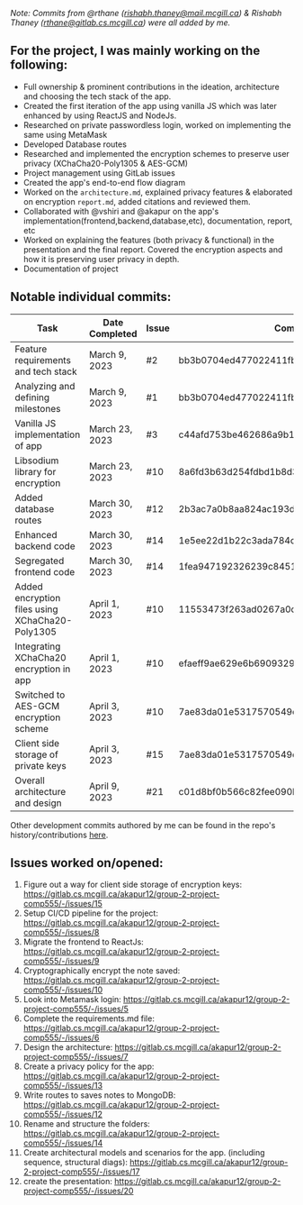 _Note: Commits from @rthane (rishabh.thaney@mail.mcgill.ca) & Rishabh Thaney (rthane@gitlab.cs.mcgill.ca) were all added by me._

## For the project, I was mainly working on the following:
- Full ownership & prominent contributions in the ideation, architecture and choosing the tech stack of the app.
- Created the first iteration of the app using vanilla JS which was later enhanced by using ReactJS and NodeJs.
- Researched on private passwordless login, worked on implementing the same using MetaMask
- Developed Database routes
- Researched and implemented the encryption schemes to preserve user privacy (XChaCha20-Poly1305 & AES-GCM)
- Project management using GitLab issues
- Created the app's end-to-end flow diagram
- Worked on the `architecture.md`, explained privacy features & elaborated on encryption `report.md`, added citations and reviewed them.
- Collaborated with @vshiri and @akapur on the app's implementation(frontend,backend,database,etc), documentation, report, etc
- Worked on explaining the features (both privacy & functional) in the presentation and the final report. Covered the encryption aspects and how it is preserving user privacy in depth.
- Documentation of project

## Notable individual commits:
| Task | Date Completed | Issue | Commit |
| ------ | ------ | ----- | ----- |
| Feature requirements and tech stack | March 9, 2023 | #2 | bb3b0704ed477022411fbf4cb5c4f81a4b7870b8 |
| Analyzing and defining milestones | March 9, 2023 | #1 | bb3b0704ed477022411fbf4cb5c4f81a4b7870b8 |
| Vanilla JS implementation of app | March 23, 2023 | #3 | c44afd753be462686a9b1e12fe976e60f4e32f8d |
| Libsodium library for encryption | March 23, 2023 | #10 | 8a6fd3b63d254fdbd1b8d351c8db506602d7c1df |
| Added database routes | March 30, 2023 | #12 | 2b3ac7a0b8aa824ac193ddab5dcfa44fdabe2491 |
| Enhanced backend code | March 30, 2023 | #14 | 1e5ee22d1b22c3ada784c75f5eb96e1af07511e1 |
| Segregated frontend code | March 30, 2023 | #14 | 1fea947192326239c8451cf8d9786ae56065ded5 |
| Added encryption files using XChaCha20-Poly1305 | April 1, 2023 | #10 | 11553473f263ad0267a0c747b67f89d54671104c |
| Integrating XChaCha20 encryption in app | April 1, 2023 | #10 | efaeff9ae629e6b6909329f5305ac5ac4e121811 |
| Switched to AES-GCM encryption scheme | April 3, 2023 | #10 | 7ae83da01e5317570549dae57ea2a52c23115153 |
| Client side storage of private keys | April 3, 2023 | #15 | 7ae83da01e5317570549dae57ea2a52c23115153 |
| Overall architecture and design | April 9, 2023 | #21 | c01d8bf0b566c82fee090b13b08643b53e6d7749 |

Other development commits authored by me can be found in the repo's history/contributions [here](https://gitlab.cs.mcgill.ca/akapur12/group-2-project-comp555/-/blob/main/Contributions/rthane.md).

## Issues worked on/opened:
1. Figure out a way for client side storage of encryption keys: https://gitlab.cs.mcgill.ca/akapur12/group-2-project-comp555/-/issues/15
2. Setup CI/CD pipeline for the project: https://gitlab.cs.mcgill.ca/akapur12/group-2-project-comp555/-/issues/8
3. Migrate the frontend to ReactJs: https://gitlab.cs.mcgill.ca/akapur12/group-2-project-comp555/-/issues/9
4. Cryptographically encrypt the note saved: https://gitlab.cs.mcgill.ca/akapur12/group-2-project-comp555/-/issues/10
5. Look into Metamask login: https://gitlab.cs.mcgill.ca/akapur12/group-2-project-comp555/-/issues/5
6. Complete the requirements.md file: https://gitlab.cs.mcgill.ca/akapur12/group-2-project-comp555/-/issues/6
7. Design the architecture: https://gitlab.cs.mcgill.ca/akapur12/group-2-project-comp555/-/issues/7
8. Create a privacy policy for the app: https://gitlab.cs.mcgill.ca/akapur12/group-2-project-comp555/-/issues/13
9. Write routes to saves notes to MongoDB: https://gitlab.cs.mcgill.ca/akapur12/group-2-project-comp555/-/issues/12
10. Rename and structure the folders: https://gitlab.cs.mcgill.ca/akapur12/group-2-project-comp555/-/issues/14
11. Create architectural models and scenarios for the app. (including sequence, structural diags): https://gitlab.cs.mcgill.ca/akapur12/group-2-project-comp555/-/issues/17
12. create the presentation: https://gitlab.cs.mcgill.ca/akapur12/group-2-project-comp555/-/issues/20

